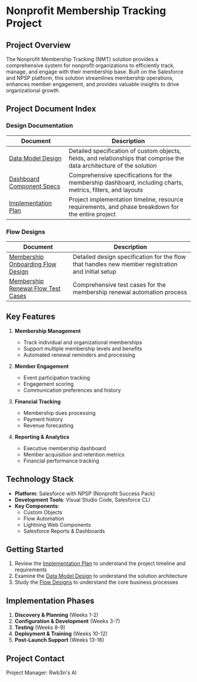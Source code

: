 # Nonprofit Membership Tracking Project

## Project Overview

The Nonprofit Membership Tracking (NMT) solution provides a comprehensive system for nonprofit organizations to efficiently track, manage, and engage with their membership base. Built on the Salesforce and NPSP platform, this solution streamlines membership operations, enhances member engagement, and provides valuable insights to drive organizational growth.

## Project Document Index

### Design Documentation

| Document | Description |
|----------|-------------|
| [Data Model Design](Docs/NMT-Data_Model_Design.md) | Detailed specification of custom objects, fields, and relationships that comprise the data architecture of the solution |
| [Dashboard Component Specs](Docs/NMT-Dashboard_Component_Specs.md) | Comprehensive specifications for the membership dashboard, including charts, metrics, filters, and layouts |
| [Implementation Plan](Docs/NMT-Implementation_Plan.md) | Project implementation timeline, resource requirements, and phase breakdown for the entire project |

### Flow Designs

| Document | Description |
|----------|-------------|
| [Membership Onboarding Flow Design](Flows/NMT-Membership_Onboarding_Flow_Design.md) | Detailed design specification for the flow that handles new member registration and initial setup |
| [Membership Renewal Flow Test Cases](Tests/NMT-Membership_Renewal_Flow_Test_Cases.md) | Comprehensive test cases for the membership renewal automation process |

## Key Features

1. **Membership Management**
   - Track individual and organizational memberships
   - Support multiple membership levels and benefits
   - Automated renewal reminders and processing

2. **Member Engagement**
   - Event participation tracking
   - Engagement scoring
   - Communication preferences and history

3. **Financial Tracking**
   - Membership dues processing
   - Payment history
   - Revenue forecasting

4. **Reporting & Analytics**
   - Executive membership dashboard
   - Member acquisition and retention metrics
   - Financial performance tracking

## Technology Stack

- **Platform**: Salesforce with NPSP (Nonprofit Success Pack)
- **Development Tools**: Visual Studio Code, Salesforce CLI
- **Key Components**: 
  - Custom Objects
  - Flow Automation
  - Lightning Web Components
  - Salesforce Reports & Dashboards

## Getting Started

1. Review the [Implementation Plan](Docs/NMT-Implementation_Plan.md) to understand the project timeline and requirements
2. Examine the [Data Model Design](Docs/NMT-Data_Model_Design.md) to understand the solution architecture
3. Study the [Flow Designs](Flows/NMT-Membership_Onboarding_Flow_Design.md) to understand the core business processes

## Implementation Phases

1. **Discovery & Planning** (Weeks 1-2)
2. **Configuration & Development** (Weeks 3-7)
3. **Testing** (Weeks 8-9)
4. **Deployment & Training** (Weeks 10-12)
5. **Post-Launch Support** (Weeks 13-16)

## Project Contact

Project Manager: Rwb3n's AI